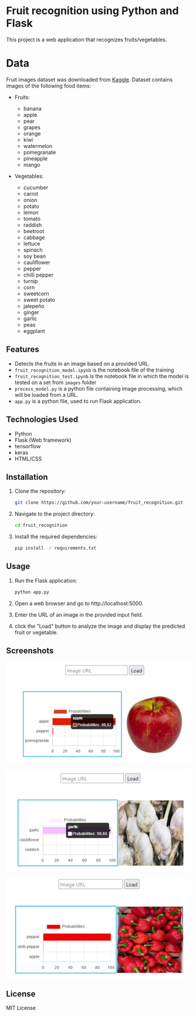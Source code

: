 # Fruit recognition using Python and Flask

This project is a web application that recognizes fruits/vegetables.

# Data

Fruit images dataset was downloaded from [Kaggle](https://www.kaggle.com/datasets/kritikseth/fruit-and-vegetable-image-recognition). Dataset contains images of the following food items:

- Fruits:
  - banana
  - apple
  - pear
  - grapes
  - orange
  - kiwi
  - watermelon
  - pomegranate
  - pineapple
  - mango

- Vegetables:
  - cucumber
  - carrot
  - onion
  - potato
  - lemon
  - tomato
  - raddish
  - beetroot
  - cabbage
  - lettuce
  - spinach
  - soy bean
  - cauliflower
  - pepper
  - chilli pepper
  - turnip
  - corn
  - sweetcorn
  - sweet potato
  - jalepeño
  - ginger
  - garlic
  - peas
  - eggplant



## Features

- Detects the fruits in an image based on a provided URL.
- `fruit_recognition_model.ipynb` is the notebook file of the training
- `fruit_recognition_test.ipynb` is the notebook file in which the model is tested on a set from `images` folder
- `process_model.py` is a python file containing image processing, which will be loaded from a URL.
- `app.py`  is a python file, used to run Flask application.

## Technologies Used

- Python
- Flask (Web framework)
- tensorflow
- keras
- HTML/CSS

## Installation

1. Clone the repository:

    ```bash
    git clone https://github.com/your-username/fruit_recognition.git

2. Navigate to the project directory:

    ```bash
    cd fruit_recognition

3. Install the required dependencies:

    ```bash
    pip install -r requirements.txt

## Usage

1. Run the Flask application:

    ```bash
    python app.py

2. Open a web browser and go to http://localhost:5000.
3. Enter the URL of an image in the provided input field.
4. click the "Load" button to analyze the image and display the predicted fruit or vegetable.

## Screenshots

![Screenshot](output_images/flask_output_apple.png)

![Screenshot](output_images/flask_output_garlic.png)

![Screenshot](output_images/flask_output_pepper.png)

## License
MIT License